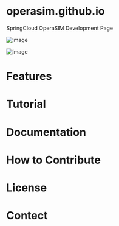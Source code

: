 # operasim.github.io
SpringCloud OperaSIM Development Page

![image](https://user-images.githubusercontent.com/119984447/206066321-04ea385c-01c9-41c5-9539-1387d0f3f3c9.png)

![image](https://user-images.githubusercontent.com/119984447/206066382-07660b33-7a21-4f86-880c-e20e28d62aaa.png)

# Features

# Tutorial

# Documentation

# How to Contribute

# License

# Contect
